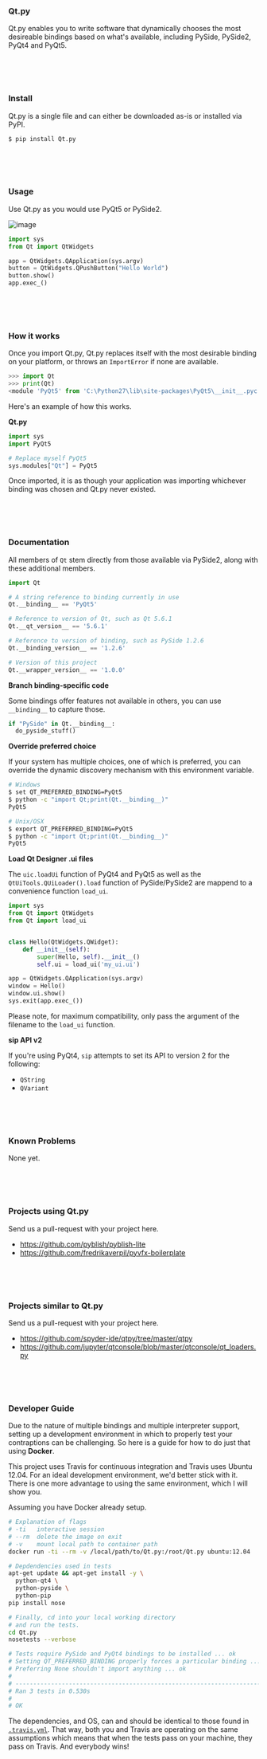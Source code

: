 ### Qt.py

Qt.py enables you to write software that dynamically chooses the most desireable bindings based on what's available, including PySide, PySide2, PyQt4 and PyQt5.

<br>
<br>
<br>

### Install

Qt.py is a single file and can either be downloaded as-is or installed via PyPI.

```bash
$ pip install Qt.py
```

<br>
<br>
<br>

### Usage

Use Qt.py as you would use PyQt5 or PySide2.

![image](https://cloud.githubusercontent.com/assets/2152766/15653248/b5ce298e-2683-11e6-8c0c-f041ecae203d.png)

```python
import sys
from Qt import QtWidgets

app = QtWidgets.QApplication(sys.argv)
button = QtWidgets.QPushButton("Hello World")
button.show()
app.exec_()
```

<br>
<br>
<br>

### How it works

Once you import Qt.py, Qt.py replaces itself with the most desirable binding on your platform, or throws an `ImportError` if none are available.

```python
>>> import Qt
>>> print(Qt)
<module 'PyQt5' from 'C:\Python27\lib\site-packages\PyQt5\__init__.pyc'>
```

Here's an example of how this works.

**Qt.py**

```python
import sys
import PyQt5

# Replace myself PyQt5
sys.modules["Qt"] = PyQt5
```

Once imported, it is as though your application was importing whichever binding was chosen and Qt.py never existed.

<br>
<br>
<br>

### Documentation

All members of `Qt` stem directly from those available via PySide2, along with these additional members.

```python
import Qt

# A string reference to binding currently in use
Qt.__binding__ == 'PyQt5'

# Reference to version of Qt, such as Qt 5.6.1
Qt.__qt_version__ == '5.6.1'

# Reference to version of binding, such as PySide 1.2.6
Qt.__binding_version__ == '1.2.6'

# Version of this project
Qt.__wrapper_version__ == '1.0.0'
```

**Branch binding-specific code**

Some bindings offer features not available in others, you can use `__binding__` to capture those.

```python
if "PySide" in Qt.__binding__:
  do_pyside_stuff()
```

**Override preferred choice**

If your system has multiple choices, one of which is preferred, you can override the dynamic discovery mechanism with this environment variable.

```bash
# Windows
$ set QT_PREFERRED_BINDING=PyQt5
$ python -c "import Qt;print(Qt.__binding__)"
PyQt5

# Unix/OSX
$ export QT_PREFERRED_BINDING=PyQt5
$ python -c "import Qt;print(Qt.__binding__)"
PyQt5
```

**Load Qt Designer .ui files**

The `uic.loadUi` function of PyQt4 and PyQt5 as well as the `QtUiTools.QUiLoader().load` function of PySide/PySide2 are mappend to a convenience function `load_ui`.

```python
import sys
from Qt import QtWidgets
from Qt import load_ui


class Hello(QtWidgets.QWidget):
    def __init__(self):
        super(Hello, self).__init__()
        self.ui = load_ui('my_ui.ui')

app = QtWidgets.QApplication(sys.argv)
window = Hello()
window.ui.show()
sys.exit(app.exec_())
```

Please note, for maximum compatibility, only pass the argument of the filename to the `load_ui` function.

**sip API v2**

If you're using PyQt4, `sip` attempts to set its API to version 2 for the following:
- `QString`
- `QVariant`

<br>
<br>
<br>

### Known Problems

None yet.

<br>
<br>
<br>

### Projects using Qt.py

Send us a pull-request with your project here.

- https://github.com/pyblish/pyblish-lite
- https://github.com/fredrikaverpil/pyvfx-boilerplate

<br>
<br>
<br>

### Projects similar to Qt.py

Send us a pull-request with your project here.

- https://github.com/spyder-ide/qtpy/tree/master/qtpy
- https://github.com/jupyter/qtconsole/blob/master/qtconsole/qt_loaders.py

<br>
<br>
<br>

### Developer Guide

Due to the nature of multiple bindings and multiple interpreter support, setting up a development environment in which to properly test your contraptions can be challenging. So here is a guide for how to do just that using **Docker**.

This project uses Travis for continuous integration and Travis uses Ubuntu 12.04. For an ideal development environment, we'd better stick with it. There is one more advantage to using the same environment, which I will show you.

Assuming you have Docker already setup.

```bash
# Explanation of flags
# -ti 	interactive session
# --rm 	delete the image on exit
# -v 	mount local path to container path
docker run -ti --rm -v /local/path/to/Qt.py:/root/Qt.py ubuntu:12.04

# Depdendencies used in tests
apt-get update && apt-get install -y \
  python-qt4 \
  python-pyside \
  python-pip
pip install nose

# Finally, cd into your local working directory
# and run the tests.
cd Qt.py
nosetests --verbose

# Tests require PySide and PyQt4 bindings to be installed ... ok
# Setting QT_PREFERRED_BINDING properly forces a particular binding ... ok
# Preferring None shouldn't import anything ... ok
# 
# ----------------------------------------------------------------------
# Ran 3 tests in 0.530s
# 
# OK
```

The dependencies, and OS, can and should be identical to those found in [`.travis.yml`](https://github.com/mottosso/Qt.py/blob/master/.travis.yml). That way, both you and Travis are operating on the same assumptions which means that when the tests pass on your machine, they pass on Travis. And everybody wins!